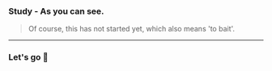 ### Study - As you can see.

> Of course, this has not started yet, which also means 'to bait'.

----

### Let's go 🎉 



